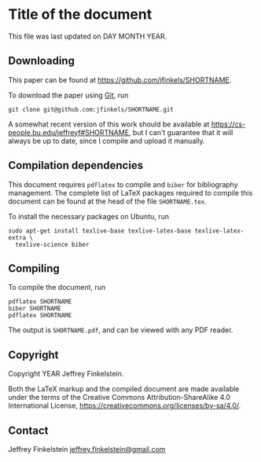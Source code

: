 Title of the document
=====================

This file was last updated on DAY MONTH YEAR.

Downloading
-----------

This paper can be found at https://github.com/jfinkels/SHORTNAME.

To download the paper using [Git][1], run

    git clone git@github.com:jfinkels/SHORTNAME.git

A somewhat recent version of this work should be available at
https://cs-people.bu.edu/jeffreyf#SHORTNAME, but I can't guarantee that it will
always be up to date, since I compile and upload it manually.

[1]: http://git-scm.com

Compilation dependencies
------------------------

This document requires `pdflatex` to compile and `biber` for bibliography
management. The complete list of LaTeX packages required to compile this
document can be found at the head of the file `SHORTNAME.tex`.

To install the necessary packages on Ubuntu, run

    sudo apt-get install texlive-base texlive-latex-base texlive-latex-extra \
      texlive-science biber

Compiling
---------

To compile the document, run

    pdflatex SHORTNAME
    biber SHORTNAME
    pdflatex SHORTNAME

The output is `SHORTNAME.pdf`, and can be viewed with any PDF reader.

Copyright
---------

Copyright YEAR Jeffrey Finkelstein.

Both the LaTeX markup and the compiled document are made available under the
terms of the Creative Commons Attribution-ShareAlike 4.0 International License,
https://creativecommons.org/licenses/by-sa/4.0/.

Contact
-------

Jeffrey Finkelstein <jeffrey.finkelstein@gmail.com>
